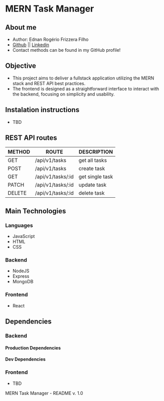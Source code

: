# MERN Task Manager

## About me

- Author: Ednan Rogério Frizzera Filho
- [Github](https://github.com/ednanf) || [Linkedin](https://www.linkedin.com/in/ednanrff/)
- Contact methods can be found in my GitHub profile!

## Objective

- This project aims to deliver a fullstack application utilizing the MERN stack and REST API best practices.
- The frontend is designed as a straightforward interface to interact with the backend, focusing on simplicity and usability.

## Instalation instructions

- TBD

## REST API routes

| METHOD | ROUTE             | DESCRIPTION     |
|--------|-------------------|-----------------|
| GET    | /api/v1/tasks     | get all tasks   |
| POST   | /api/v1/tasks     | create task     |
| GET    | /api/v1/tasks/:id | get single task |
| PATCH  | /api/v1/tasks/:id | update task     |
| DELETE | /api/v1/tasks/:id | delete task     |

## Main Technologies

### Languages

- JavaScript
- HTML
- CSS

### Backend

- NodeJS
- Express
- MongoDB

### Frontend

- React

## Dependencies

### Backend

#### Production Dependencies

#### Dev Dependencies

### Frontend

- TBD

MERN Task Manager - README v. 1.0